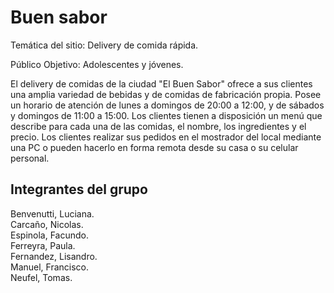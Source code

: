 # Buen sabor

Temática del sitio: Delivery de comida rápida.

Público Objetivo: Adolescentes y jóvenes.

El delivery de comidas de la ciudad "El Buen Sabor" ofrece a sus clientes una amplia variedad de bebidas y de comidas de fabricación propia. Posee un horario de atención de lunes a domingos de 20:00 a 12:00, y de sábados y domingos de 11:00 a 15:00. Los clientes tienen a disposición un menú que describe para cada una de las comidas, el nombre, los ingredientes y el precio. Los clientes realizar sus pedidos en el mostrador del local mediante una PC o pueden hacerlo en forma remota desde su casa o su celular personal.

## Integrantes del grupo

Benvenutti, Luciana.  
Carcaño, Nicolas.  
Espinola, Facundo.  
Ferreyra, Paula.  
Fernandez, Lisandro.  
Manuel, Francisco.  
Neufel, Tomas.  
